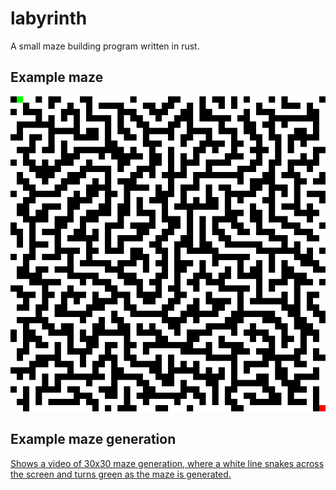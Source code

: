 # labyrinth
A small maze building program written in rust.

## Example maze
![Shows an image a 50x50 maze generated by the labyrinth program.](https://github.com/tritoke/labyrinth/blob/main/example.png)

## Example maze generation
[Shows a video of 30x30 maze generation, where a white line snakes across the screen and turns green as the maze is generated.](https://imgur.com/q0Cyv1K)
